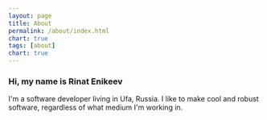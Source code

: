 ```yaml
---
layout: page
title: About
permalink: /about/index.html
chart: true
tags: [about]
chart: true
---
```



### Hi, my name is Rinat Enikeev

I'm a software developer living in Ufa, Russia. I like to make cool and robust software, regardless of what medium I'm working in.
